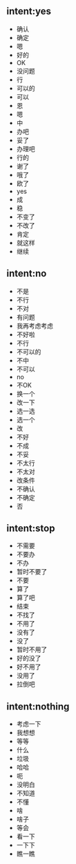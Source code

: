 ## intent:yes
- 确认
- 确定
- 嗯
- 好的
- OK
- 没问题
- 行
- 可以的
- 可以
- 恩
- 嗯
- 中
- 办吧
- 妥了
- 办理吧
- 行的
- 谢了
- 哦了
- 欧了
- yes
- 成
- 稳
- 不变了
- 不改了
- 肯定
- 就这样
- 继续

## intent:no
- 不是
- 不行
- 不对
- 有问题
- 我再考虑考虑
- 不好啦
- 不行
- 不可以的
- 不中
- 不可以
- no
- 不OK
- 换一个
- 改一下
- 选一选
- 选一个
- 改
- 不好
- 不成
- 不妥
- 不太行
- 不太对
- 改条件
- 不确认
- 不确定
- 否


## intent:stop
- 不需要
- 不要办
- 不办
- 暂时不要了
- 不要
- 算了
- 算了吧
- 结束
- 不找了
- 不用了
- 没有了
- 没了
- 暂时不用了
- 好的没了
- 好不用了
- 没用了
- 拉倒吧


## intent:nothing
- 考虑一下
- 我想想
- 等等
- 什么
- 垃圾
- 哈哈
- 呃
- 没明白
- 不知道
- 不懂
- 啥
- 啥子
- 等会
- 看一下
- 一下下
- 瞧一瞧

